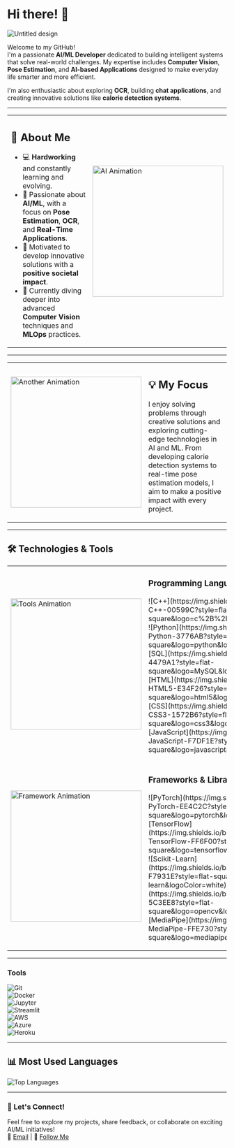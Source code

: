# Hi there! 👋  
![Untitled design](https://github.com/user-attachments/assets/6e3b9c77-4b9b-4175-845c-f9701a27d711)

Welcome to my GitHub!  
I'm a passionate **AI/ML Developer** dedicated to building intelligent systems that solve real-world challenges. My expertise includes **Computer Vision**, **Pose Estimation**, and **AI-based Applications** designed to make everyday life smarter and more efficient.

I'm also enthusiastic about exploring **OCR**, building **chat applications**, and creating innovative solutions like **calorie detection systems**.

---

<table>
  <tr>
    <td>
      <h2>🚀 About Me</h2>
      <ul>
        <li>💻 <b>Hardworking</b> and constantly learning and evolving.</li>
        <li>🤖 Passionate about <b>AI/ML</b>, with a focus on <b>Pose Estimation</b>, <b>OCR</b>, and <b>Real-Time Applications</b>.</li>
        <li>🔧 Motivated to develop innovative solutions with a <b>positive societal impact</b>.</li>
        <li>🌱 Currently diving deeper into advanced <b>Computer Vision</b> techniques and <b>MLOps</b> practices.</li>
      </ul>
    </td>
    <td>
      <img src="https://user-images.githubusercontent.com/74038190/213910842-5a320d6b-e48f-4d41-a901-0e6a357e8dae.gif" alt="AI Animation" width="300">
    </td>
  </tr>
</table>

---

<table>
  <tr>
    <td>
      <img src="https://user-images.githubusercontent.com/74038190/235224431-e8c8c12e-6826-47f1-89fb-2ddad83b3abf.gif" alt="Another Animation" width="300">
    </td>
    <td>
      <h2>💡 My Focus</h2>
      <p>
        I enjoy solving problems through creative solutions and exploring cutting-edge technologies in AI and ML. From developing calorie detection systems to real-time pose estimation models, I aim to make a positive impact with every project.
      </p>
    </td>
  </tr>
</table>

---

## 🛠️ Technologies & Tools  

<table>
  <tr>
    <td>
      <img src="https://user-images.githubusercontent.com/74038190/212749447-bfb7e725-6987-49d9-ae85-2015e3e7cc41.gif" alt="Tools Animation" width="300">
    </td>
    <td>
      <h3>Programming Languages</h3>
      <p>
        ![C++](https://img.shields.io/badge/-C++-00599C?style=flat-square&logo=c%2B%2B&logoColor=white)  
        ![Python](https://img.shields.io/badge/-Python-3776AB?style=flat-square&logo=python&logoColor=white)  
        ![SQL](https://img.shields.io/badge/-SQL-4479A1?style=flat-square&logo=MySQL&logoColor=white)  
        ![HTML](https://img.shields.io/badge/-HTML5-E34F26?style=flat-square&logo=html5&logoColor=white)  
        ![CSS](https://img.shields.io/badge/-CSS3-1572B6?style=flat-square&logo=css3&logoColor=white)  
        ![JavaScript](https://img.shields.io/badge/-JavaScript-F7DF1E?style=flat-square&logo=javascript&logoColor=black)
      </p>
    </td>
  </tr>
  <tr>
    <td>
      <img src="https://user-images.githubusercontent.com/74038190/213910842-5a320d6b-e48f-4d41-a901-0e6a357e8dae.gif" alt="Framework Animation" width="300">
    </td>
    <td>
      <h3>Frameworks & Libraries</h3>
      <p>
        ![PyTorch](https://img.shields.io/badge/-PyTorch-EE4C2C?style=flat-square&logo=pytorch&logoColor=white)  
        ![TensorFlow](https://img.shields.io/badge/-TensorFlow-FF6F00?style=flat-square&logo=tensorflow&logoColor=white)  
        ![Scikit-Learn](https://img.shields.io/badge/-ScikitLearn-F7931E?style=flat-square&logo=scikit-learn&logoColor=white)  
        ![OpenCV](https://img.shields.io/badge/-OpenCV-5C3EE8?style=flat-square&logo=opencv&logoColor=white)  
        ![MediaPipe](https://img.shields.io/badge/-MediaPipe-FFE730?style=flat-square&logo=mediapipe&logoColor=black)
      </p>
    </td>
  </tr>
</table>

---

### Tools  
![Git](https://img.shields.io/badge/-Git-F05032?style=flat-square&logo=git&logoColor=white)  
![Docker](https://img.shields.io/badge/-Docker-2496ED?style=flat-square&logo=docker&logoColor=white)  
![Jupyter](https://img.shields.io/badge/-Jupyter-F37626?style=flat-square&logo=jupyter&logoColor=white)  
![Streamlit](https://img.shields.io/badge/-Streamlit-FF4B4B?style=flat-square&logo=streamlit&logoColor=white)  
![AWS](https://img.shields.io/badge/-AWS-FF9900?style=flat-square&logo=amazon-aws&logoColor=white)  
![Azure](https://img.shields.io/badge/-Azure-0078D4?style=flat-square&logo=microsoft-azure&logoColor=white)  
![Heroku](https://img.shields.io/badge/-Heroku-430098?style=flat-square&logo=heroku&logoColor=white)

---

## 📊 Most Used Languages  
![Top Languages](https://github-readme-stats.vercel.app/api/top-langs/?username=kbhumik27&layout=compact&theme=radical)

---

### 🌟 Let's Connect!  
Feel free to explore my projects, share feedback, or collaborate on exciting AI/ML initiatives!  
📩 [Email](mailto:kapsb27@gmail.com) | 🌟 [Follow Me](https://github.com/kbhumik27)  
